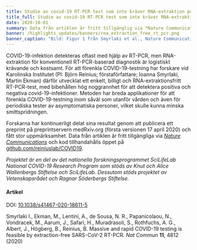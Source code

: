 ```yaml
---
title: Studie av covid-19 RT-PCR test som inte kräver RNA-extraktion publicerad med data # short
title_full: Studie av covid-19 RT-PCR test som inte kräver RNA-extraktion publicerad med data # long
date: 2020-10-01
summary: Data från artiklen är fritt tillgänglig via *Nature Communications* och kod finns på Github.
banner: /highlights_updates/banners/rna_extraction_free_rt_pcr.png
banner_caption: "Bild: Figur 1 från Smyrlaki et al., Nature Communications, 2020"
---
```


COVID-19-infektion detekteras oftast med hjälp av RT-PCR, men RNA-extraktion för konventionell RT-PCR-baserad diagnostik är logistiskt krävande och kostsamt. För att förenkla COVID-19-testning har forskare vid Karolinska Institutet (PI: Björn Reinius; förstaförfattare; Ioanna Smyrlaki, Martin Ekman) därför utvecklat ett enkelt, billigt och RNA-extraktionsfritt RT-PCR-test, med bibehållen hög noggrannhet för att detektera positiva och negativa covid-19-infektioner. Metoden har breda applikationer för att förenkla COVID-19-testning inom såväl som utanför vården och även för periodiska tester av asymptomatiska personer, vilket skulle kunna minska smittspridningen.

Forskarna har kontinuerligt delat sina resultat genom att publicera ett preprint på preprintservern medRxiv.org (första versionen 17 april 2020) och fått stor uppmärksamhet. Data från artiklen är fritt tillgängliga via [*Nature Communications*](https://www.nature.com/articles/s41467-020-18611-5) och kod tillhandahålls öppet på [github.com/reiniuslab/COVID19](https://github.com/reiniuslab/COVID19).

*Projektet är en del av det nationella forskningsprogrammet SciLifeLab National COVID-19 Research Program som stöds av Knut och Alice Wallenbergs Stiftelse och SciLifeLab. Dessutom stöds projektet av Vetenskapsrådet och Ragnar Söderbergs Stiftelse.*

#### Artikel

DOI: [10.1038/s41467-020-18611-5](https://doi.org/10.1038/s41467-020-18611-5)

Smyrlaki I., Ekman, M., Lentini, A., de Sousa, N. R., Papanicolaou, N., Vondracek, M., Aarum, J., Safari, H., Muradrasoli, S., Rothfuchs, A. G., Albert, J., Högberg, B., Reinius, B. Massive and rapid COVID-19 testing is feasible by extraction-free SARS-CoV-2 RT-PCR. *Nat Commun* **11**, 4812 (2020)
